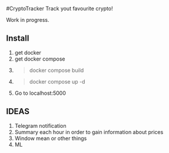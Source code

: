 #CryptoTrackerTrack yout favourite crypto!Work in progress. ## Install1. get docker 2. get docker compose3. > docker compose build4. >docker compose up -d5. Go to localhost:5000## IDEAS1. Telegram notification2. Summary each hour in order to gain information about prices3. Window mean or other things4. ML